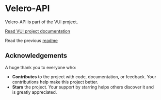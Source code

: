 # Velero-API

Velero-API is part of the VUI project.

[Read VUI project documentation](https://vui.seriohub.com/)

Read the previous [readme](./README_old.md)

## Acknowledgements

A huge thank you to everyone who:

- **Contributes** to the project with code, documentation, or feedback. Your contributions help make this project better.
- **Stars** the project. Your support by starring helps others discover it and is greatly appreciated.
  
